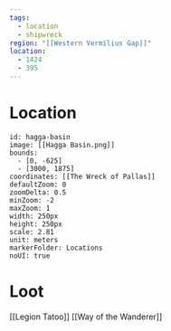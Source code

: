 ```yaml
---
tags:
  - location
  - shipwreck
region: "[[Western Vermilius Gap]]"
location:
  - 1424
  - 395
---
```

# Location
```leaflet
id: hagga-basin
image: [[Hagga Basin.png]]
bounds:
  - [0, -625]
  - [3000, 1875]
coordinates: [[The Wreck of Pallas]]
defaultZoom: 0
zoomDelta: 0.5
minZoom: -2
maxZoom: 1
width: 250px
height: 250px
scale: 2.81
unit: meters
markerFolder: Locations
noUI: true
```
# Loot
[[Legion Tatoo]]
[[Way of the Wanderer]]